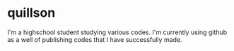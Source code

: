 # quillson
I'm a highschool student studying various codes. I'm currently using github as a well of publishing codes that I have successfully made.
